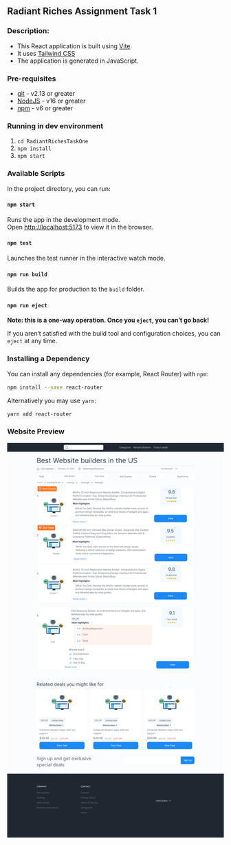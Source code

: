 ## Radiant Riches Assignment Task 1
### Description:

- This React application is built using [Vite](https://vitejs.dev/).
- It uses [Tailwind CSS](https://tailwindcss.com/)
- The application is generated in JavaScript.

### Pre-requisites

- [git](https://git-scm.com/) - v2.13 or greater
- [NodeJS](https://nodejs.org/en/) - v16 or greater
- [npm](https://www.npmjs.com/) - v6 or greater

### Running in dev environment

1.  `cd RadiantRichesTaskOne`
2.  `npm install`
3.  `npm start`

### Available Scripts

In the project directory, you can run:

#### `npm start`

Runs the app in the development mode.<br>
Open [http://localhost:5173](http://localhost:5173) to view it in the browser.

#### `npm test`

Launches the test runner in the interactive watch mode.<br>

#### `npm run build`

Builds the app for production to the `build` folder.<br>

#### `npm run eject`

**Note: this is a one-way operation. Once you `eject`, you can’t go back!**

If you aren’t satisfied with the build tool and configuration choices, you can `eject` at any time.

### Installing a Dependency

You can install any dependencies (for example, React Router) with `npm`:

```sh
npm install --save react-router
```

Alternatively you may use `yarn`:

```sh
yarn add react-router
```

### Website Preview
<img src="./public/website.png" alt="website screenshot"></a>
